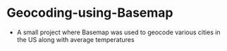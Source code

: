 # Geocoding-using-Basemap

- A small project where Basemap was used to geocode various cities in the US along with average temperatures
